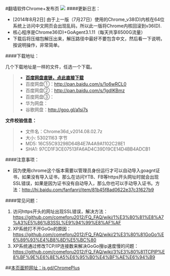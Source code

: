 #翻墙软件Chrome+发布页 ![](https://oq1gjg.bl3301.livefilestore.com/y2mlLXDCNxE4Puvrh_LvWZjKjFJWNvFh1qLCNBpKa_ykS9zlKUsqg2lImG3Tje3vbcsJt9TWo3BLvQP5Bs8xM_hLPpT3mvfZEcjo6e4sfZqSoM7F4Tr2GuZ2rOGGGzLdFgc/chrome48.ico?psid=1)
####更新日志：
* [2014年8月2日] 由于上一版（7月27日）使用的Chrome_v38(D)内核在64位系统上访问中文网页会出现乱码，所以此一版将Chrome内核回滚到v36(D).
* 核心程序是Chrome36(D)+GoAgent3.1.11（每天共享6500G流量）
* 下载后将压缩包解压出来，解压路径中最好不要包含中文，然后看一下说明，按说明操作，非常简单。

####下载地址：

几个下载地址是一样的文件，任选一个下载。
> * **[百度网盘直链，点此直接下载](http://bcs.duapp.com/ziyoushangwang/Chrome36d_v2014.08.02.7z)**
> * 百度网盘①：http://pan.baidu.com/s/1o6wRCL0
> * 百度网盘②：http://pan.baidu.com/s/1gdIKBmz
> * 百度网盘③：
> * 华为网盘：
> * 谷歌网盘：http://goo.gl/a1si7s

**文件校验信息：**
> * 文件名：Chrome36d_v2014.08.02.7z
> * 大小: 53021163 字节
> * MD5: 16C55C93298D64B4E7A4A9A1102C28E1
> * SHA1: 97CD1F3CE07513FA6AD4C39D19CE14D4BB4ADCB1

####注意事项：
* 因为使用chrome这个版本需要以管理员身份运行才可以自动导入goagnt证书，如果没有导入证书，那么在访问YTB、FB等https开头网址时就会出现SSL错误，如果是因为证书没有自动导入，那么你也可以手动导入证书。方法：http://hi.baidu.com/fanfanrj/item/81b45f8ad0622e37c31627b9

####常见问题：
1. 访问https开头的网址出现SSL错误，解决方法：https://github.com/comeforu2012/FQ_FAQ/wiki/1%E3%80%81%E8%A7%A3%E5%86%B3SSL%E9%94%99%E8%AF%AF
2. XP系统打不开GoGo的原因：https://github.com/comeforu2012/FQ_FAQ/wiki/2%E3%80%81GoGo%E6%89%93%E4%B8%8D%E5%BC%80
3. XP系统通过修改TCP/IP连接数来解决GoGo搜ip速度慢的问题：https://github.com/comeforu2012/FQ_FAQ/wiki/3%E3%80%81TCPIP%E8%BF%9E%E6%8E%A5%E6%95%B0%E4%BF%AE%E6%94%B9

##[本页面短网址：is.gd/ChromePlus](http://is.gd/ChromePlus)